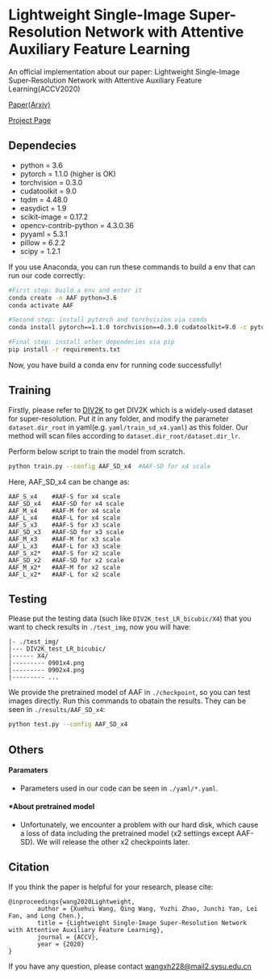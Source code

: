 # Lightweight Single-Image Super-Resolution Network with Attentive Auxiliary Feature Learning

An official implementation about our paper: Lightweight Single-Image Super-Resolution Network with Attentive Auxiliary Feature Learning(ACCV2020)

[Paper(Arxiv)](https://arxiv.org/pdf/2011.06773.pdf)

[Project Page](https://cv.wangxuehui.site/SR/)

## Dependecies
- python = 3.6
- pytorch = 1.1.0 (higher is OK)
- torchvision = 0.3.0
- cudatoolkit = 9.0
- tqdm = 4.48.0
- easydict = 1.9
- scikit-image = 0.17.2
- opencv-contrib-python = 4.3.0.36
- pyyaml = 5.3.1
- pillow = 6.2.2
- scipy = 1.2.1

If you use Anaconda, you can run these commands to build a env that can run our code correctly:
```bash
#First step: build a env and enter it
conda create -n AAF python=3.6
conda activate AAF

#Second step: install pytorch and torchvision via conda
conda install pytorch==1.1.0 torchvision==0.3.0 cudatoolkit=9.0 -c pytorch

#Final step: install other dependecies via pip
pip install -r requirements.txt
```
Now, you have build a conda env for running code successfully!

## Training
Firstly, please refer to [DIV2K](https://data.vision.ee.ethz.ch/cvl/DIV2K/) to get DIV2K which is a widely-used dataset for super-resolution. Put it in any folder, and modify the parameter `dataset.dir_root` in yaml(e.g. `yaml/train_sd_x4.yaml`) as this folder. Our method will scan files according to `dataset.dir_root/dataset.dir_lr`.

Perform below script to train the model from scratch.
```bash
python train.py --config AAF_SD_x4  #AAF-SD for x4 scale
```
Here, AAF_SD_x4 can be change as:
```
AAF_S_x4    #AAF-S for x4 scale
AAF_SD_x4   #AAF-SD for x4 scale
AAF_M_x4    #AAF-M for x4 scale
AAF_L_x4    #AAF-L for x4 scale
AAF_S_x3    #AAF-S for x3 scale
AAF_SD_x3   #AAF-SD for x3 scale
AAF_M_x3    #AAF-M for x3 scale
AAF_L_x3    #AAF-L for x3 scale
AAF_S_x2*   #AAF-S for x2 scale
AAF_SD_x2   #AAF-SD for x2 scale
AAF_M_x2*   #AAF-M for x2 scale
AAF_L_x2*   #AAF-L for x2 scale
```


## Testing
Please put the testing data (such like `DIV2K_test_LR_bicubic/X4`) that you want to check results in `./test_img`, now you will have:

```
|- ./test_img/
|--- DIV2K_test_LR_bicubic/
|------ X4/
|--------- 0901x4.png
|--------- 0902x4.png
|--------- ...
```

We provide the pretrained model of AAF in `./checkpoint`, so you can test images directly. Run this commands to obatain the results. They can be seen in `./results/AAF_SD_x4`:

```bash
python test.py --config AAF_SD_x4
```

## Others
#### Paramaters
- Parameters used in our code can be seen in `./yaml/*.yaml`.

#### *About pretrained model
- Unfortunately, we encounter a problem with our hard disk, which cause a loss of data including the pretrained model (x2 settings except AAF-SD). We will release the other x2 checkpoints later.

## Citation
If you think the paper is helpful for your research, please cite:
```
@inproceedings{wang2020Lightweight,
        author = {Xuehui Wang, Qing Wang, Yuzhi Zhao, Junchi Yan, Lei Fan, and Long Chen.},
        title = {Lightweight Single-Image Super-Resolution Network with Attentive Auxiliary Feature Learning},
        journal = {ACCV},
        year = {2020}
}
```

If you have any question, please contact wangxh228@mail2.sysu.edu.cn

